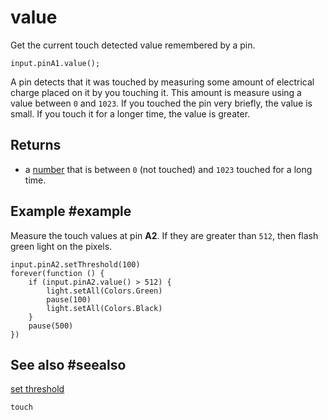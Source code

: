 # value

Get the current touch detected value remembered by a pin.

```sig
input.pinA1.value();
```
A pin detects that it was touched by measuring some amount of electrical charge placed on it by you touching it. This amount is measure using a value between `0` and `1023`. If you touched the pin very briefly, the value is small. If you touch it for a longer time, the value is greater.

## Returns

* a [number](/types/number) that is between `0` (not touched) and `1023` touched for a long time.

## Example #example

Measure the touch values at pin **A2**. If they are greater than `512`, then flash green light on the pixels.

```blocks
input.pinA2.setThreshold(100)
forever(function () {
    if (input.pinA2.value() > 512) {
        light.setAll(Colors.Green)
        pause(100)
        light.setAll(Colors.Black)
    }
    pause(500)
})
```

## See also #seealso

[set threshold](/reference/input/touch/set-threshold)

```package
touch
```